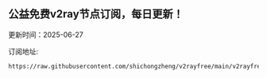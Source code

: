 ## 公益免费v2ray节点订阅，每日更新！
更新时间：2025-06-27

订阅地址:
```
https://raw.githubusercontent.com/shichongzheng/v2rayfree/main/v2rayfree
```
